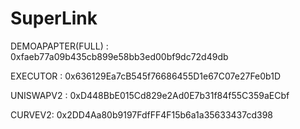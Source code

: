 # SuperLink

DEMOAPAPTER(FULL) : 0xfaeb77a09b435cb899e58bb3ed00bf9dc72d49db

EXECUTOR : 0x636129Ea7cB545f76686455D1e67C07e27Fe0b1D

UNISWAPV2 : 0xD448BbE015Cd829e2Ad0E7b31f84f55C359aECbf

CURVEV2: 0x2DD4Aa80b9197FdfFF4F15b6a1a35633437cd398

